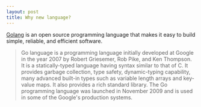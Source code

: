 ```yaml
---
layout: post
title: Why new language?
---
```


[Golang](https://golang.org) is an open source programming language that makes it easy to build simple, reliable, and efficient software.

  > Go language is a programming language initially developed at Google in the year 2007 by Robert Griesemer, Rob Pike, and Ken Thompson. It is a statically-typed language having syntax similar to that of C. It provides garbage collection, type safety, dynamic-typing capability, many advanced built-in types such as variable length arrays and key-value maps. It also provides a rich standard library. The Go programming language was launched in November 2009 and is used in some of the Google's production systems.